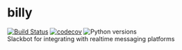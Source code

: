 # billy
[![Build Status](https://travis-ci.org/life-in-messiah/billy.svg?branch=master)](https://travis-ci.org/life-in-messiah/billy) [![codecov](https://codecov.io/gh/life-in-messiah/billy/branch/master/graph/badge.svg)](https://codecov.io/gh/life-in-messiah/billy) ![Python versions](https://img.shields.io/badge/Python-2.7%2C%203.4%2C%203.5%2C%20pypy-blue.svg)  
Slackbot for integrating with realtime messaging platforms
